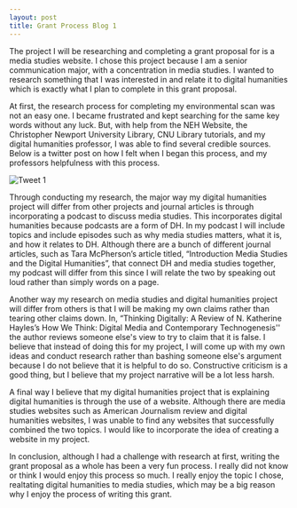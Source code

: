 ```yaml
---
layout: post
title: Grant Process Blog 1 
---
```


   The project I will be researching and completing a grant proposal for is a media studies website. I chose this project because I am a senior communication major, with a concentration in media studies. I wanted to research something that I was interested in and relate it to digital humanities which is exactly what I plan to complete in this grant proposal. 

   At first, the research process for completing my environmental scan was not an easy one. I became frustrated and kept searching for the same key words without any luck. But, with help from the NEH Website, the Christopher Newport University Library, CNU Library tutorials, and my digital humanities professor, I was able to find several credible sources. Below is a twitter post on how I felt when I began this process, and my professors helpfulness with this process. 
   
  
![Tweet 1](https://mmsi7.github.io/Mmsi7/images/IMG_9827.jpg)

   Through conducting my research, the major way my digital humanities project will differ from other projects and journal articles is through incorporating a podcast to discuss media studies. This incorporates digital humanities because podcasts are a form of DH. In my podcast I will include topics and include episodes such as why media studies matters, what it is, and how it relates to DH. Although there are a bunch of different journal articles, such as Tara McPherson’s article titled, “Introduction Media Studies and the Digital Humanities”, that connect DH and media studies together, my podcast will differ from this since I will relate the two by speaking out loud rather than simply words on a page. 
   
   Another way my research on media studies and digital humanities project will differ from others is that I will be making my own claims rather than tearing other claims down. In, “Thinking Digitally: A Review of N. Katherine Hayles’s How We Think: Digital Media and Contemporary Technogenesis'' the author reviews someone else's view to try to claim that it is false. I believe that instead of doing this for my project, I will come up with my own ideas and conduct research rather than bashing someone else's argument because I do not believe that it is helpful to do so. Constructive criticism is a good thing, but I believe that my project narrative will be a lot less harsh.
   
   A final way I believe that my digital humanities project that is explaining digital humanities is through the use of a website. Although there are media studies websites such as American Journalism review and digital humanities websites, I was unable to find any websites that successfully combined the two topics. I would like to incorporate the idea of creating a website in my project.

   In conclusion, although I had a challenge with research at first, writing the grant proposal as a whole has been a very fun process. I really did not know or think I would enjoy this process so much. I really enjoy the topic I chose, realtating digital humanities to media studies, which may be a big reason why I enjoy the process of writing this grant. 

